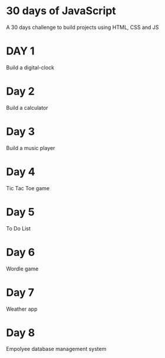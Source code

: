 # 30 days of JavaScript
A 30 days challenge to build projects using HTML, CSS and JS

# DAY 1
Build a digital-clock 

# Day 2
Build a calculator

# Day 3
Build a music player

# Day 4
Tic Tac Toe game

# Day 5
To Do List 

# Day 6
Wordle game

# Day 7
Weather app

# Day 8
Empolyee database management system